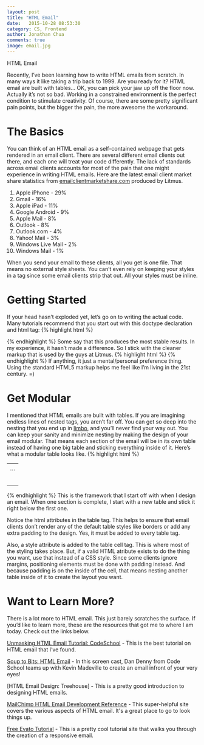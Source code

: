 ```yaml
---
layout: post
title: "HTML Email"
date:   2015-10-28 08:53:30
category: CS, Frontend
author: Jonathan Chua
comments: true
image: email.jpg
---
```


HTML Email

Recently, I’ve been learning how to write HTML emails from scratch. In many ways it like taking a trip back to 1999. Are you ready for it? HTML email are built with tables… OK, you can pick your jaw up off the floor now. Actually it’s not so bad. Working in a constrained environment is the perfect condition to stimulate creativity. Of course, there are some pretty significant pain points, but the bigger the pain, the more awesome the workaround.

# The Basics
You can think of an HTML email as a self-contained webpage that gets rendered in an email client. There are several different email clients out there, and each one will treat your code differently. The lack of standards across email clients accounts for most of the pain that one might experience in writing HTML emails. Here are the latest email client market share statistics from [emailclientmarketshare.com][ECMS] produced by Litmus.
<ol>
<li>Apple iPhone - 29%</li>
<li>Gmail - 16%</li>
<li>Apple iPad - 11%</li>
<li>Google Android - 9%</li>
<li>Apple Mail - 8%</li>
<li>Outlook - 8%</li>
<li>Outlook.com - 4%</li>
<li>Yahoo! Mail - 3%</li>
<li>Windows Live Mail - 2%</li>
<li>Windows Mail - 1%</li>
</ol>
When you send your email to these clients, all you get is one file. That means no external style sheets. You can’t even rely on keeping your styles in a <styles> tag since some email clients strip that out. All your styles must be inline.

# Getting Started
If your head hasn’t exploded yet, let’s go on to writing the actual code. Many tutorials recommend that you start out with this doctype declaration and html tag:
{% highlight html %}
<!DOCTYPE html PUBLIC "-//W3C//DTD XHTML 1.0 Transitional//EN" "http://www.w3.org/TR/xhtml1/DTD/xhtml1-transitional.dtd">
<html xmlns="http://www.w3.org/1999/xhtml">
{% endhighlight %}
Some say that this produces the most stable results. In my experience, it hasn’t made a difference. So I stick with the cleaner markup that is used by the guys at Litmus.
{% highlight html %}
<!doctype html>
<html>
{% endhighlight %}
If anything, it just a mental/personal preference thing. Using the standard HTML5 markup helps me feel like I’m living in the 21st century. =)

# Get Modular
I mentioned that HTML emails are built with tables. If you are imagining endless lines of nested tags, you aren’t far off. You can get so deep into the nesting that you end up in [limbo][inception], and you’ll never find your way out. You can keep your sanity and minimize nesting by making the design of your email modular. That means each section of the email will be in its own table instead of having one big table and sticking everything inside of it. Here’s what a modular table looks like.
{% highlight html %}
<table align="center" border="0" cellspacing="0" cellpadding=“0”>
<tr>
	<td style=“…”>
		<table align="center" border="0" cellspacing="0" cellpadding=“0”>
			…
		</table>
	</td>
</tr>
</table>
{% endhighlight %}
This is the framework that I start off with when I design an email. When one section is complete, I start with a new table and stick it right below the first one. 

Notice the html attributes in the table tag. This helps to ensure that email clients don’t render any of the default table styles like borders or add any extra padding to the design. Yes, it must be added to every table tag. 

Also, a style attribute is added to the table cell tag. This is where most of the styling takes place. But, if a valid HTML atribute exists to do the thing you want, use that instead of a CSS style. Since some clients ignore margins, positioning elements must be done with padding instead. And because padding is on the inside of the cell, that means nesting another table inside of it to create the layout you want. 

# Want to Learn More?
There is a lot more to HTML email. This just barely scratches the surface. If you’d like to learn more, these are the resources that got me to where I am today. Check out the links below.

[Unmasking HTML Email Tutorial: CodeSchool][CS] - This is the best tutorial on HTML email that I’ve found.

[Soup to Bits: HTML Email][soup] - In this screen cast, Dan Denny from Code School teams up with Kevin Madeville to create an email infront of your very eyes!

[HTML Email Design: Treehouse] - This is a pretty good introduction to designing HTML emails.

[MailChimp HTML Email Development Reference][MC] - This super-helpful site covers the various aspects of HTML email. It's a great place to go to look things up.

[Free Evato Tutorial][webdesign] - This is a pretty cool tutorial site that walks you through the creation of a responsive email.



[ECMS]: https://emailclientmarketshare.com
[inception]: http://www.imdb.com/title/tt1375666/
[CS]: https://www.codeschool.com/courses/unmasking-html-emails
[soup]: https://www.codeschool.com/screencasts/soup-to-bits-unmasking-html-emails
[MC]: http://templates.mailchimp.com/development/
[webdesign]: http://webdesign.tutsplus.com/articles/creating-a-simple-responsive-html-email--webdesign-12978
